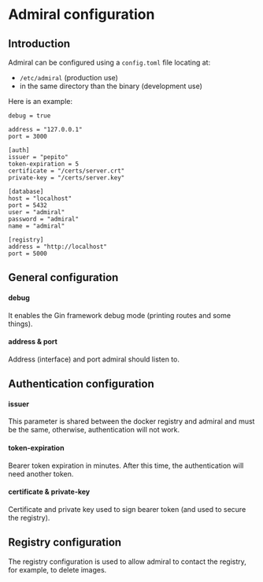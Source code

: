 # Admiral configuration

## Introduction

Admiral can be configured using a `config.toml` file locating at:

* `/etc/admiral` (production use)
* in the same directory than the binary (development use)

Here is an example:

```
debug = true

address = "127.0.0.1"
port = 3000

[auth]
issuer = "pepito"
token-expiration = 5
certificate = "/certs/server.crt"
private-key = "/certs/server.key"

[database]
host = "localhost"
port = 5432
user = "admiral"
password = "admiral"
name = "admiral"

[registry]
address = "http://localhost"
port = 5000
```

## General configuration

#### debug

It enables the Gin framework debug mode (printing routes and some things).

#### address & port

Address (interface) and port admiral should listen to.

## Authentication configuration

#### issuer

This parameter is shared between the docker registry and admiral and must be the same, otherwise, authentication will not work.

#### token-expiration

Bearer token expiration in minutes. After this time, the authentication will need another token.

#### certificate & private-key

Certificate and private key used to sign bearer token (and used to secure the registry).

## Registry configuration

The registry configuration is used to allow admiral to contact the registry, for example, to delete images.
